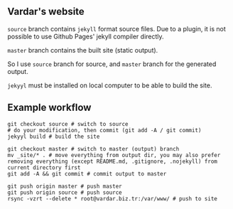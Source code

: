 ## Vardar's website

`source` branch contains `jekyll` format source files. Due to a plugin, it is not possible to use Github Pages' jekyll compiler directly.

`master` branch contains the built site (static output).

So I use `source` branch for source, and `master` branch for the generated output.

`jekyyl` must be installed on local computer to be able to build the site.

## Example workflow

```
git checkout source # switch to source
# do your modification, then commit (git add -A / git commit)
jekyyl build # build the site

git checkout master # switch to master (output) branch
mv _site/* . # move everything from output dir, you may also prefer removing everything (except README.md, .gitignore, .nojekyll) from current directory first
git add -A && git commit # commit output to master

git push origin master # push master
git push origin source # push source
rsync -vzrt --delete * root@vardar.biz.tr:/var/www/ # push to site
```
